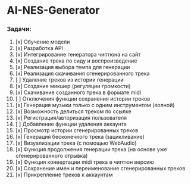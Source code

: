 # AI-NES-Generator
### Задачи:
1. [x] Обучение модели
2. [x] Разработка API
3. [x] Интегрирование генератора чиптюна на сайт
4. [x] Создание трека по сиду и воспроизведение
5. [x] Реализация выбора темпа для генерации
6. [x] Реализация скачивания сгенерированного трека
7. [ ] Удаление треков из истории генерации
8. [x] Создание микшер (регуляции громкости)
9. [x] Скачивание созданного трека в формате midi
10. [ ] Отключения функции сохранения истории треков
11. [x] Генерация музыки только с одним инструментом (волной)
12. [x] Возможность делиться треком по ссылке
13. [x] Регистрация/авторизация пользователя
14. [ ] Добавление функции удаления аккаунта
15. [x] Просмотр истории сгенерированных треков
16. [x] Генерация бесконечного трека (зацикливание)
17. [x] Визуализации трека (с помощью WebAudio)
18. [x] Функция продолжения генерации трека (на основе уже сгенерированного отрывка)
19. [x] Функция конвертации midi трека в чиптюн версию
20. [x] Сохранение имен и переименование сгенерированных треков
21. [x] Прикрепление треков к аккаунтам
